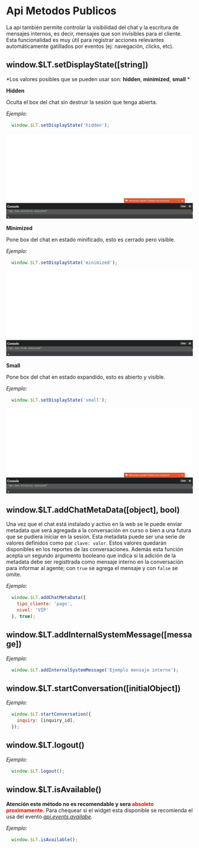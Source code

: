 # Api Metodos Publicos

La api también permite controlar la visibilidad del chat y la escritura de mensajes internos, es decir, mensajes que son invisibles para el cliente. Esta funcionalidad es muy útil para registrar acciones relevantes automáticamente gatillados por eventos (ej: navegación, clicks, etc).

## window.$LT.setDisplayState([string])
*Los valores posibles que se pueden usar son: **hidden**, **minimized**, **small** *


**Hidden**

Oculta el box del chat sin destruir la sesión que tenga abierta.

*Ejemplo:*
```javascript
  window.$LT.setDisplayState('hidden');
```

![Box Hidden example](_media/setDisplayStateHidden.gif)

**Minimized**

Pone box del chat en estado minificado, esto es cerrado pero visible.

*Ejemplo:*
```javascript
  window.$LT.setDisplayState('minimized');
```

![Box Minimized example](_media/setDisplayStateMinimized.gif)

**Small**

Pone box del chat en estado expandido, esto es abierto y visible.

*Ejemplo:*
```javascript
  window.$LT.setDisplayState('small');
```

![Box Expand example](_media/setDisplayStateSmall.gif)

## window.$LT.addChatMetaData([object], bool)
Una vez que el chat está instalado y activo en la web se le puede enviar metadata que será agregada a la conversación en curso o bien a una futura que se pudiera iniciar en la sesión. Esta metadata puede ser una serie de valores definidos como par `clave: valor`. Estos valores quedarán disponibles en los reportes de las conversaciones. Además esta función acepta un segundo argumento booleano que indica si la adición de la metadata debe ser registtrada como mensaje interno en la conversación para informar al agente; con `true` se agrega el mensaje y con `false` se omite.

*Ejemplo:*
```javascript
  window.$LT.addChatMetaData({
    tipo_cliente: 'pago',
    nivel: 'VIP'
  }, true);
```

## window.$LT.addInternalSystemMessage([message])

*Ejemplo:*
```javascript
  window.$LT.addInternalSystemMessage('Ejemplo mensaje interno');
```

## window.$LT.startConversation([initialObject])

*Ejemplo:*
```javascript
  window.$LT.startConversation({
    inquiry: [inquiry_id],
  });
```

## window.$LT.logout()

*Ejemplo:*
```javascript
  window.$LT.logout();
```

## window.$LT.isAvailable()

**Atención este método no es recomendable y sera <span style="color:red">absoleto proximamente<span>.** Para chequear si el widget esta disponible se recomienda
el usa del evento *[api.events.availabe](apievents#apieventsavailable)*.

*Ejemplo:*
```javascript
  window.$LT.isAvailable();
```
